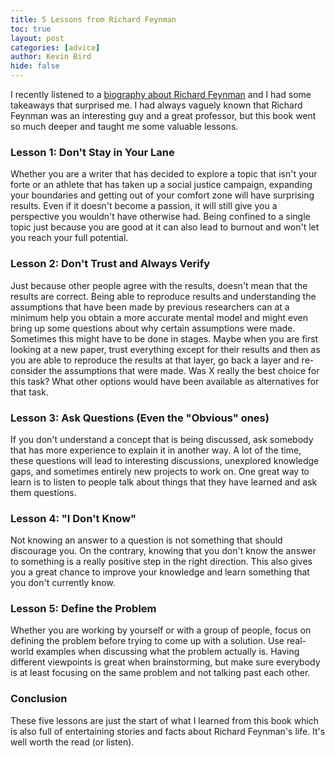 ```yaml
---
title: 5 Lessons from Richard Feynman
toc: true
layout: post
categories: [advice]
author: Kevin Bird
hide: false
---
```


I recently listened to a [biography about Richard Feynman](https://en.wikipedia.org/wiki/Surely_You%27re_Joking,_Mr._Feynman!) and I had some takeaways that surprised me.  I had always vaguely known that Richard Feynman was an interesting guy and a great professor, but this book went so much deeper and taught me some valuable lessons.  

### Lesson 1: Don't Stay in Your Lane

Whether you are a writer that has decided to explore a topic that isn't your forte or an athlete that has taken up a social justice campaign, expanding your boundaries and getting out of your comfort zone will have surprising results.  Even if it doesn't become a passion, it will still give you a perspective you wouldn't have otherwise had.  Being confined to a single topic just because you are good at it can also lead to burnout and won't let you reach your full potential.

### Lesson 2: Don't Trust and Always Verify

Just because other people agree with the results, doesn't mean that the results are correct.  Being able to reproduce results and understanding the assumptions that have been made by previous researchers can at a minimum help you obtain a more accurate mental model and might even bring up some questions about why certain assumptions were made.  Sometimes this might have to be done in stages.  Maybe when you are first looking at a new paper, trust everything except for their results and then as you are able to reproduce the results at that layer, go back a layer and re-consider the assumptions that were made.  Was X really the best choice for this task?  What other options would have been available as alternatives for that task. 

### Lesson 3: Ask Questions (Even the "Obvious" ones)

If you don't understand a concept that is being discussed, ask somebody that has more experience to explain it in another way.  A lot of the time, these questions will lead to interesting discussions, unexplored knowledge gaps, and sometimes entirely new projects to work on.  One great way to learn is to listen to people talk about things that they have learned and ask them questions. 

### Lesson 4: "I Don't Know"

Not knowing an answer to a question is not something that should discourage you.  On the contrary, knowing that you don't know the answer to something is a really positive step in the right direction.  This also gives you a great chance to improve your knowledge and learn something that you don't currently know.

### Lesson 5: Define the Problem

Whether you are working by yourself or with a group of people, focus on defining the problem before trying to come up with a solution.  Use real-world examples when discussing what the problem actually is.  Having different viewpoints is great when brainstorming, but make sure everybody is at least focusing on the same problem and not talking past each other.  

### Conclusion

These five lessons are just the start of what I learned from this book which is also full of entertaining stories and facts about Richard Feynman's life.  It's well worth the read (or listen). 